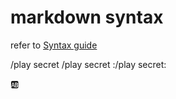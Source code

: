 # markdown syntax


refer to [Syntax guide](https://guides.github.com/features/mastering-markdown/)

/play secret
/play secret
:/play secret:

:ab:
